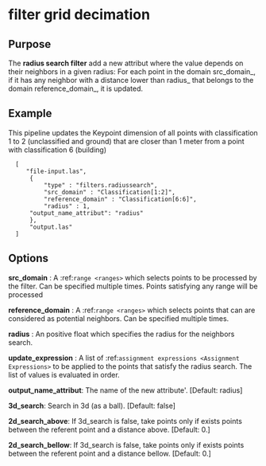 # filter grid decimation

Purpose
---------------------------------------------------------------------------------------------------------

The **radius search filter** add a new attribut where the value depends on their neighbors in a given radius: For each point in the domain src_domain_, if it has any neighbor with a distance lower than radius_ that belongs to the domain reference_domain_, it is updated.


Example
---------------------------------------------------------------------------------------------------------

This pipeline updates the Keypoint dimension of all points with classification 1 to 2 (unclassified and ground) that are closer than 1 meter from a point with classification 6 (building)


```
  [
     "file-input.las",
      {
          "type" : "filters.radiussearch",
          "src_domain" : "Classification[1:2]",
          "reference_domain" : "Classification[6:6]",
          "radius" : 1,
	  "output_name_attribut": "radius"
      },
      "output.las"
  ]
```

Options
---------------------------------------------------------------------------------------------------------------------------------------------------------------------

**src_domain** :
  A :ref:`range <ranges>` which selects points to be processed by the filter. Can be specified multiple times.  Points satisfying any range will be processed

**reference_domain** :
  A :ref:`range <ranges>` which selects points that can are considered as potential neighbors. Can be specified multiple times.

**radius** :
  An positive float which specifies the radius for the neighbors search.

**update_expression** :
  A list of :ref:`assignment expressions <Assignment Expressions>` to be applied to the points that satisfy the radius search. The list of values is evaluated in order.

**output_name_attribut**: The name of the new attribute'. [Default: radius]

**3d_search**: Search in 3d (as a ball). [Default: false]

**2d_search_above**: If 3d_search is false, take points only if exists points between the referent point and a distance above. [Default: 0.]

**2d_search_bellow**: If 3d_search is false, take points only if exists points between the referent point and a distance bellow. [Default: 0.]

